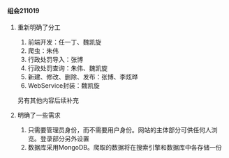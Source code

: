 #### 组会211019

1. 重新明确了分工

   1. 前端开发：任一丁、魏凯旋
   2. 爬虫：朱伟
   3. 行政处罚导入：张博
   4. 行政处罚查询：朱伟、魏凯旋
   5. 新建、修改、删除、发布：张博、李炫晔
   6. WebService封装：魏凯旋

   另有其他内容后续补充

2. 明确了一些需求
   1. 只需要管理员身份，而不需要用户身份。网站的主体部分可供任何人浏览。登录部分另外设置
   2. 数据库采用MongoDB。爬取的数据将在搜索引擎和数据库中各存储一份

